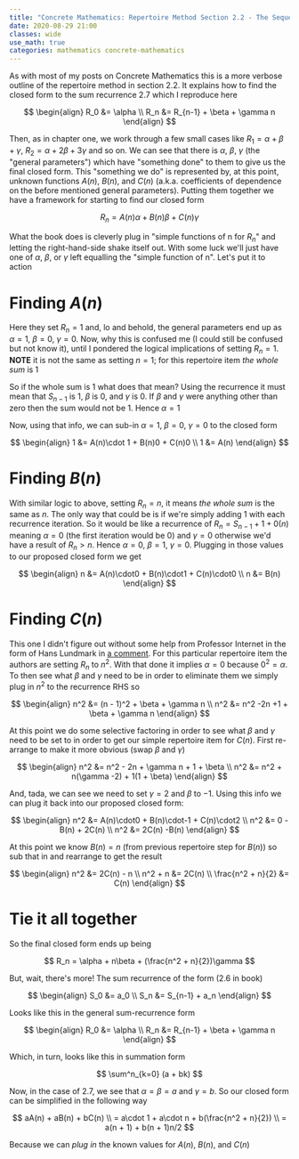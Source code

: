 ```yaml
---
title: "Concrete Mathematics: Repertoire Method Section 2.2 - The Sequel"
date: 2020-08-29 21:00
classes: wide
use_math: true
categories: mathematics concrete-mathematics
---
```


As with most of my posts on Concrete Mathematics this is a more verbose outline of the repertoire method in section
2.2. It explains how to find the closed form to the sum recurrence 2.7 which I reproduce here

$$
\begin{align}
R_0 &= \alpha \\
R_n &= R_{n-1} + \beta + \gamma n
\end{align}
$$

Then, as in chapter one, we work through a few small cases like $R_1 = \alpha + \beta + \gamma$, $R_2 = \alpha + 2\beta + 3\gamma$ and so on.
We can see that there is $\alpha$, $\beta$, $\gamma$ (the "general parameters") which have "something done" to them to give us the final closed
form. This "something we do" is represented by, at this point, unknown functions $A(n)$, $B(n)$, and $C(n)$ (a.k.a.
coefficients of dependence on the before mentioned general parameters). Putting them together we have a framework for starting
to find our closed form

$$
R_n = A(n)\alpha + B(n)\beta + C(n)\gamma
$$

What the book does is cleverly plug in "simple functions of n for $R_n$" and letting the right-hand-side shake itself out. With some
luck we'll just have one of $\alpha$, $\beta$, or $\gamma$ left equalling the "simple function of n". Let's put it to
action

# Finding $A(n)$

Here they set $R_n = 1$ and, lo and behold, the general parameters end up as $\alpha = 1$, $\beta = 0$, $\gamma = 0$.
Now, why this is confused me (I could still be confused but not know it), until I pondered the logical implications of
setting $R_n = 1$. **NOTE** it is not the same as setting $n = 1$; for this repertoire item _the whole sum_ is 1

So if the whole sum is $1$ what does that mean? Using the recurrence it must mean that $S_{n-1}$ is $1$, $\beta$ is $0$,
and $\gamma$ is $0$. If $\beta$ and $\gamma$ were anything other than zero then the sum would not be $1$. Hence $\alpha
= 1$

Now, using that info, we can sub-in $\alpha = 1$, $\beta = 0$, $\gamma = 0$ to the closed form

$$
\begin{align}
1 &= A(n)\cdot 1 + B(n)0 + C(n)0 \\
1 &= A(n)
\end{align}
$$

# Finding $B(n)$

With similar logic to above, setting $R_n = n$, it means _the whole sum_ is the same as $n$. The only way that could be is
if we're simply adding $1$ with each recurrence iteration. So it would be like a recurrence of $R_n = S_{n-1} + 1 +
0(n)$ meaning $\alpha = 0$ (the first iteration would be 0) and $\gamma = 0$ otherwise we'd have a result of $R_n > n$.
Hence $\alpha = 0$, $\beta = 1$, $\gamma = 0$. Plugging in those values to our proposed closed form we get

$$
\begin{align}
n &= A(n)\cdot0 + B(n)\cdot1 + C(n)\cdot0 \\
n &= B(n)
\end{align}
$$

# Finding $C(n)$

This one I didn't figure out without some help from Professor Internet in the form of Hans Lundmark in [a
comment](https://math.stackexchange.com/questions/67939/repertoire-method-clarification-required-concrete-mathematics#comment161060_67946).
For this particular repertoire item the authors are setting $R_n$ to $n^2$. With that done it implies $\alpha = 0$ because $0^2 = \alpha$. To then see what $\beta$ and $\gamma$ need to be in order to eliminate them we simply plug in
$n^2$ to the recurrence RHS so

$$
\begin{align}
n^2 &= (n - 1)^2 + \beta + \gamma n \\
n^2 &= n^2 -2n +1 + \beta + \gamma n
\end{align}
$$

At this point we do some selective factoring in order to see what $\beta$ and $\gamma$ need to be set to
in order to get our simple repertoire item for $C(n)$. First re-arrange to make it more obvious (swap $\beta$ and
$\gamma$)

$$
\begin{align}
n^2 &= n^2 - 2n + \gamma n + 1 + \beta \\
n^2 &= n^2 + n(\gamma -2) + 1(1 + \beta)
\end{align}
$$

And, tada, we can see we need to set $\gamma = 2$ and $\beta$ to $-1$. Using this info we can plug it back into our
proposed closed form:

$$
\begin{align}
n^2 &= A(n)\cdot0 + B(n)\cdot-1 + C(n)\cdot2 \\
n^2 &= 0 -B(n) + 2C(n) \\
n^2 &= 2C(n) -B(n)
\end{align}
$$

At this point we know $B(n) = n$ (from previous repertoire step for $B(n)$) so sub that in and rearrange to get the result

$$
\begin{align}
n^2 &= 2C(n) - n \\
n^2 + n &= 2C(n) \\
\frac{n^2 + n}{2} &= C(n)
\end{align}
$$

# Tie it all together

So the final closed form ends up being

$$
R_n = \alpha + n\beta + (\frac{n^2 + n}{2})\gamma
$$

But, wait, there's more! The sum recurrence of the form (2.6 in book)

$$
\begin{align}
S_0 &= a_0 \\
S_n &= S_{n-1} + a_n
\end{align}
$$

Looks like this in the general sum-recurrence form

$$
\begin{align}
R_0 &= \alpha \\
R_n &= R_{n-1} + \beta + \gamma n
\end{align}
$$

Which, in turn, looks like this in summation form

$$
\sum^n_{k=0} (a + bk)
$$

Now, in the case of 2.7, we see that $\alpha = \beta = a$ and $\gamma = b$. So our closed form
can be simplified in the following way

$$
aA(n) + aB(n) + bC(n) \\
= a\cdot 1 + a\cdot n + b(\frac{n^2 + n}{2})  \\
= a(n + 1) + b(n + 1)n/2
$$

Because we can _plug in_ the known values for $A(n)$, $B(n)$, and $C(n)$
